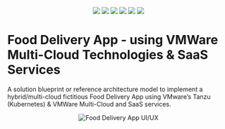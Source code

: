 
<p align="center">
    <a href="https://circleci.com/" alt="Builds">
        <img src="https://img.shields.io/static/v1?label=build&message=passing&color=success&style=flat&logo=jenkins" /></a>
    <a href="" alt="Tests">
        <img src="https://img.shields.io/static/v1?label=tests&message=477+passed,+2+failed&color=red&style=flat&logo=" /></a>
    <a href="" alt="">
        <img src="https://img.shields.io/static/v1?label=docker+build&message=automated&color=blue&style=flat&logo=docker" /></a>
    <a href="" alt="">
        <img src="https://img.shields.io/static/v1?label=coverage&message=90%&color=green&style=flat&logo=" /></a>
    <a href="" alt="">
        <img src="https://img.shields.io/static/v1?label=code+quality&message=A&color=brightgreen&style=flat&logo=" /></a>
    <a href="" alt="GitHub followers">
        <img src="https://img.shields.io/github/followers/venkataravuri?label=follow&style=social" /></a>
</p>


# Food Delivery App - using VMWare Multi-Cloud Technologies & SaaS Services
A solution blueprint or reference architecture model to implement a hybrid/multi-cloud fictitious Food Delivery App using VMware’s Tanzu (Kubernetes) & VMWare Multi-Cloud and SaaS services.
<p align="center">
    <img src="https://cdn.dribbble.com/users/4189231/screenshots/14435902/media/fb5ff09015ef9096fdfbb1519c21406b.png?compress=1&resize=500x375" alt="Food Delivery App UI/UX">
</p>
